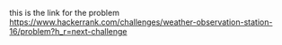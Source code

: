 this is the link for the problem 
https://www.hackerrank.com/challenges/weather-observation-station-16/problem?h_r=next-challenge